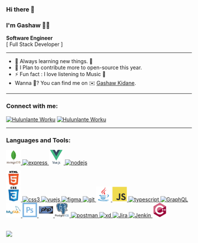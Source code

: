 ### Hi there 👋 
###  I'm Gashaw ✌🏽 


__Software Engineer__
 <br /> [ Full Stack Developer  ]

---

* 🌱 Always learning new things. 🐶
* 🎯 I Plan to contribute more to open-source this year.
* ⚡ Fun fact : I love listening to Music 🎵
*  Wanna 💬? You can find me on ✉️ [Gashaw Kidane](mailto:kidanugashaw@gmail.com?subject=[GitHub]).

---
<h3 align="left">Connect with me:</h3>
<p align="left">
<link rel="stylesheet" href="https://cdn.jsdelivr.net/gh/devicons/devicon@v2.14.0/devicon.min.css">

<a href="https://t.me/Hulu_WZ" target="blank"><img align="center" src="https://img.icons8.com/color/48/000000/telegram-app--v1.png" alt="Hulunlante Worku" height="30" width="30" /></a>       <a href="https://www.linkedin.com/in/hulunlante-worku-0513051a3/" target="blank"><img align="center" src="https://raw.githubusercontent.com/rahuldkjain/github-profile-readme-generator/master/src/images/icons/Social/linked-in-alt.svg" alt="Hulunlante Worku" height="30" width="40" /></a>
  
</p>

---
<h3 align="left">Languages and Tools:</h3>
<p align="left">
 
<a href="https://www.mongodb.com/" target="_blank" rel="noreferrer"> <img src="https://raw.githubusercontent.com/devicons/devicon/master/icons/mongodb/mongodb-original-wordmark.svg" alt="mongodb" width="40" height="40"/> </a> <a href="https://expressjs.com" target="_blank" rel="noreferrer"> <img src="https://cdn.jsdelivr.net/gh/devicons/devicon/icons/express/express-original-wordmark.svg" alt="express" width="40" height="40"/> </a><a href="https://vuejs.org/" target="_blank" rel="noreferrer"> <i class="devicon-express-original-wordmark"></i>
<img src="https://raw.githubusercontent.com/devicons/devicon/master/icons/vuejs/vuejs-original-wordmark.svg" alt="vuejs" width="40" height="40"/> </a> <a href="https://nodejs.org" target="_blank" rel="noreferrer"> <img src="https://cdn.jsdelivr.net/gh/devicons/devicon/icons/nodejs/nodejs-original-wordmark.svg" alt="nodejs" width="40" height="40"/> </a> 

 <a href="https://www.w3.org/html/" target="_blank" rel="noreferrer"> <img src="https://raw.githubusercontent.com/devicons/devicon/master/icons/html5/html5-original-wordmark.svg" alt="html5" width="40" height="40"/> </a>  
<a href="https://www.w3schools.com/css/" target="_blank" rel="noreferrer"> <img src="https://raw.githubusercontent.com/devicons/devicon/master/icons/css3/css3-original-wordmark.svg" alt="css3" width="40" height="40"/> </a> <a href="https://www.w3schools.com/bootstrap/" target="_blank" rel="noreferrer"> 
 <img src="https://cdn.jsdelivr.net/gh/devicons/devicon/icons/bootstrap/bootstrap-original.svg" alt="css3" width="40" height="40"/> 
</a>  <a href="https://angular.io/guide/cheatsheet" target="_blank" rel="noreferrer"> <img src="https://cdn.jsdelivr.net/gh/devicons/devicon/icons/angularjs/angularjs-original.svg" alt="vuejs" width="40" height="40"/> </a> 
<a href="https://www.figma.com/" target="_blank" rel="noreferrer"> <img src="https://www.vectorlogo.zone/logos/figma/figma-icon.svg" alt="figma" width="40" height="40"/> </a> 
<a href="https://git-scm.com/" target="_blank" rel="noreferrer"> <img src="https://www.vectorlogo.zone/logos/git-scm/git-scm-icon.svg" alt="git" width="40" height="40"/> </a> 
<a href="https://www.java.com" target="_blank" rel="noreferrer"> <img src="https://raw.githubusercontent.com/devicons/devicon/master/icons/java/java-original.svg" alt="java" width="40" height="40"/> </a> 
<a href="https://developer.mozilla.org/en-US/docs/Web/JavaScript" target="_blank" rel="noreferrer"> <img src="https://raw.githubusercontent.com/devicons/devicon/master/icons/javascript/javascript-original.svg" alt="javascript" width="40" height="40"/> </a><a href="https://www.typescriptlang.org/" target="_blank" rel="noreferrer"> <img src="https://cdn.jsdelivr.net/gh/devicons/devicon/icons/typescript/typescript-original.svg" alt="typescript" width="40" height="40" /> </a>
 <a href="https://graphql.org/" target="_blank" rel="noreferrer"> <img src="https://cdn.jsdelivr.net/gh/devicons/devicon/icons/graphql/graphql-plain.svg" alt="GraphQL" width="40" height="40"/> </a> 
<a href="https://www.mysql.com/" target="_blank" rel="noreferrer"> <img src="https://raw.githubusercontent.com/devicons/devicon/master/icons/mysql/mysql-original-wordmark.svg" alt="mysql" width="40" height="40"/> </a> 
<a href="https://www.photoshop.com/en" target="_blank" rel="noreferrer"> <img src="https://raw.githubusercontent.com/devicons/devicon/master/icons/photoshop/photoshop-line.svg" alt="photoshop" width="40" height="40"/> </a> <a href="https://www.php.net" target="_blank" rel="noreferrer"> <img src="https://raw.githubusercontent.com/devicons/devicon/master/icons/php/php-original.svg" alt="php" width="40" height="40"/> </a> 
<a href="https://www.postgresql.org" target="_blank" rel="noreferrer"> <img src="https://raw.githubusercontent.com/devicons/devicon/master/icons/postgresql/postgresql-original-wordmark.svg" alt="postgresql" width="40" height="40"/> </a> 
<a href="https://postman.com" target="_blank" rel="noreferrer"> <img src="https://www.vectorlogo.zone/logos/getpostman/getpostman-icon.svg" alt="postman" width="40" height="40"/> </a> <a href="https:#" target="_blank" rel="noreferrer"> <img src="https://cdn.jsdelivr.net/gh/devicons/devicon/icons/vscode/vscode-original.svg" alt="xd" width="40" height="40"/> </a> <a href="#" target="_blank" rel="noreferrer"><img src="https://cdn.jsdelivr.net/gh/devicons/devicon/icons/jira/jira-original-wordmark.svg" alt="Jira" width="40" height="40"/> </a><a href="#" target="_blank" rel="noreferrer"><img src="https://cdn.jsdelivr.net/gh/devicons/devicon/icons/jenkins/jenkins-original.svg" alt="Jenkin" width="40" height="40"/> </a><a href="https://www.w3schools.com/cpp/" target="_blank" rel="noreferrer"> <img src="https://raw.githubusercontent.com/devicons/devicon/master/icons/cplusplus/cplusplus-original.svg" alt="cplusplus" width="40" height="40"/> </a>
</p>
  <br/>
<a href="">
  <img align="center" src="https://github-readme-stats.vercel.app/api?username=HuluWZ&show_icons=true&theme=tokyonight" />
</a> 
